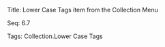 Title:  Lower Case Tags item from the Collection Menu

Seq:    6.7

Tags:   Collection.Lower Case Tags

